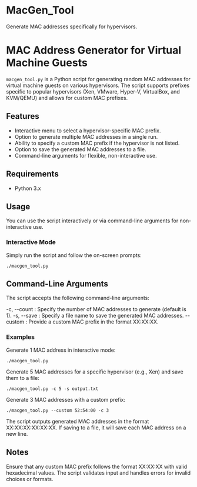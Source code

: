 # MacGen_Tool
Generate MAC addresses specifically for hypervisors.

# MAC Address Generator for Virtual Machine Guests

`macgen_tool.py` is a Python script for generating random MAC addresses for virtual machine guests on various hypervisors. The script supports prefixes specific to popular hypervisors (Xen, VMware, Hyper-V, VirtualBox, and KVM/QEMU) and allows for custom MAC prefixes.

## Features

- Interactive menu to select a hypervisor-specific MAC prefix.
- Option to generate multiple MAC addresses in a single run.
- Ability to specify a custom MAC prefix if the hypervisor is not listed.
- Option to save the generated MAC addresses to a file.
- Command-line arguments for flexible, non-interactive use.

## Requirements

- Python 3.x

## Usage

You can use the script interactively or via command-line arguments for non-interactive use.

### Interactive Mode

Simply run the script and follow the on-screen prompts:

```
./macgen_tool.py
```

## Command-Line Arguments
The script accepts the following command-line arguments:

-c, --count : Specify the number of MAC addresses to generate (default is 1).
-s, --save : Specify a file name to save the generated MAC addresses.
--custom : Provide a custom MAC prefix in the format XX:XX:XX.

### Examples
Generate 1 MAC address in interactive mode:

```
./macgen_tool.py
```

Generate 5 MAC addresses for a specific hypervisor (e.g., Xen) and save them to a file:

```
./macgen_tool.py -c 5 -s output.txt
```

Generate 3 MAC addresses with a custom prefix:

```
./macgen_tool.py --custom 52:54:00 -c 3
```
The script outputs generated MAC addresses in the format XX:XX:XX:XX:XX:XX. If saving to a file, it will save each MAC address on a new line.

## Notes
Ensure that any custom MAC prefix follows the format XX:XX:XX with valid hexadecimal values.
The script validates input and handles errors for invalid choices or formats.

